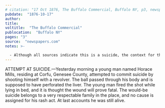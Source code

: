 ```yaml
---
# citation: "17 Oct 1876, The Buffalo Commercial, Buffalo NY, p3, newspapers.com" 
pubdate:  "1876-10-17"
author: 
title: 
voltitle:  "The Buffalo Commercial"
publocation:  "Buffalo NY"
pages: "3"
source:  "newspapers.com"
notes: >-

  - Although all sources indicate this is a suicide, the context for this claim is unknown presently, and on its face, the description of the circumstances seems more indicative of an accidental discharge and not a 'rash act'.
---
```


ATTEMPT AT SUICIDE.—Yesterday morning a young man named Horace Mills, residing at Corfu, Genesee County, attempted to commit suicide by shooting himself with a revolver. The ball passed through his body and is supposed to have perforated the liver. The young man fired the shot while lying in bed, and it is thought the wound will prove fatal. The would-be suicide belongs to a very respectable family in the place, and no cause is assigned for his rash act. At last accounts he was still alive.

